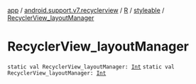 [app](../../../index.md) / [android.support.v7.recyclerview](../../index.md) / [R](../index.md) / [styleable](index.md) / [RecyclerView_layoutManager](./-recycler-view_layout-manager.md)

# RecyclerView_layoutManager

`static val RecyclerView_layoutManager: `[`Int`](https://kotlinlang.org/api/latest/jvm/stdlib/kotlin/-int/index.html)
`static val RecyclerView_layoutManager: `[`Int`](https://kotlinlang.org/api/latest/jvm/stdlib/kotlin/-int/index.html)